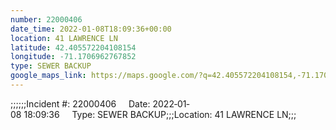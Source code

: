 ```yaml
---
number: 22000406
date_time: 2022-01-08T18:09:36+00:00
location: 41 LAWRENCE LN
latitude: 42.405572204108154
longitude: -71.1706962767852
type: SEWER BACKUP
google_maps_link: https://maps.google.com/?q=42.405572204108154,-71.1706962767852
---
```


;;;;;;Incident #: 22000406     Date: 2022‐01‐08 18:09:36     Type: SEWER BACKUP;;;Location: 41 LAWRENCE LN;;;
